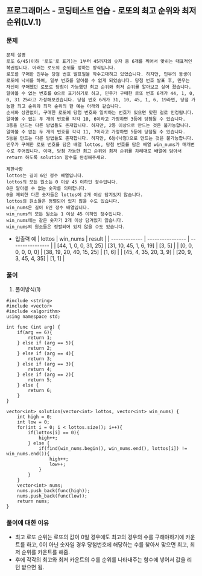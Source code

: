 ## 프로그래머스 - 코딩테스트 연습 - 로또의 최고 순위와 최저 순위(LV.1)

### 문제

```
문제 설명
로또 6/45(이하 '로또'로 표기)는 1부터 45까지의 숫자 중 6개를 찍어서 맞히는 대표적인 복권입니다. 아래는 로또의 순위를 정하는 방식입니다.
로또를 구매한 민우는 당첨 번호 발표일을 학수고대하고 있었습니다. 하지만, 민우의 동생이 로또에 낙서를 하여, 일부 번호를 알아볼 수 없게 되었습니다. 당첨 번호 발표 후, 민우는 자신이 구매했던 로또로 당첨이 가능했던 최고 순위와 최저 순위를 알아보고 싶어 졌습니다.
알아볼 수 없는 번호를 0으로 표기하기로 하고, 민우가 구매한 로또 번호 6개가 44, 1, 0, 0, 31 25라고 가정해보겠습니다. 당첨 번호 6개가 31, 10, 45, 1, 6, 19라면, 당첨 가능한 최고 순위와 최저 순위의 한 예는 아래와 같습니다.
순서와 상관없이, 구매한 로또에 당첨 번호와 일치하는 번호가 있으면 맞힌 걸로 인정됩니다.
알아볼 수 없는 두 개의 번호를 각각 10, 6이라고 가정하면 3등에 당첨될 수 있습니다.
3등을 만드는 다른 방법들도 존재합니다. 하지만, 2등 이상으로 만드는 것은 불가능합니다.
알아볼 수 없는 두 개의 번호를 각각 11, 7이라고 가정하면 5등에 당첨될 수 있습니다.
5등을 만드는 다른 방법들도 존재합니다. 하지만, 6등(낙첨)으로 만드는 것은 불가능합니다.
민우가 구매한 로또 번호를 담은 배열 lottos, 당첨 번호를 담은 배열 win_nums가 매개변수로 주어집니다. 이때, 당첨 가능한 최고 순위와 최저 순위를 차례대로 배열에 담아서 return 하도록 solution 함수를 완성해주세요.

제한사항
lottos는 길이 6인 정수 배열입니다.
lottos의 모든 원소는 0 이상 45 이하인 정수입니다.
0은 알아볼 수 없는 숫자를 의미합니다.
0을 제외한 다른 숫자들은 lottos에 2개 이상 담겨있지 않습니다.
lottos의 원소들은 정렬되어 있지 않을 수도 있습니다.
win_nums은 길이 6인 정수 배열입니다.
win_nums의 모든 원소는 1 이상 45 이하인 정수입니다.
win_nums에는 같은 숫자가 2개 이상 담겨있지 않습니다.
win_nums의 원소들은 정렬되어 있지 않을 수도 있습니다.

```

- 입출력 예
  | lottos | win_nums | result |
  | ------------- | ---------------- | ---------------- |
  | [44, 1, 0, 0, 31, 25] | [31, 10, 45, 1, 6, 19] | [3, 5] |
  | [0, 0, 0, 0, 0, 0] | [38, 19, 20, 40, 15, 25] | [1, 6] |
  | [45, 4, 35, 20, 3, 9] | [20, 9, 3, 45, 4, 35] | [1, 1] |

### 풀이

1. 풀이방식(1)

```
#include <string>
#include <vector>
#include <algorithm>
using namespace std;

int func (int arg) {
    if(arg == 6){
        return 1;
    } else if (arg == 5){
        return 2;
    } else if (arg == 4){
        return 3;
    } else if (arg == 3){
        return 4;
    } else if (arg == 2){
        return 5;
    } else {
        return 6;
    }
}

vector<int> solution(vector<int> lottos, vector<int> win_nums) {
    int high = 0;
    int low = 0;
    for(int i = 0; i < lottos.size(); i++){
        if(lottos[i] == 0){
            high++;
        } else {
            if(find(win_nums.begin(), win_nums.end(), lottos[i]) != win_nums.end()){
                high++;
                low++;
            }
        }
    }
    vector<int> nums;
    nums.push_back(func(high));
    nums.push_back(func(low));
    return nums;
}
```

### 풀이에 대한 이유

- 최고 로또 순위는 로또의 값이 0일 경우에도 최고의 경우의 수를 구해야하기에 카운트를 하고, 0이 아닌 숫자일 경우 당첨번호에 해당하는 수를 찾아서 맞으면 최고, 최저 순위를 카운트를 해줌.
- 후에 각각의 최고와 최저 카운트의 수를 순위를 나타내주는 함수에 넣어서 값을 리턴 받으면 됨.
